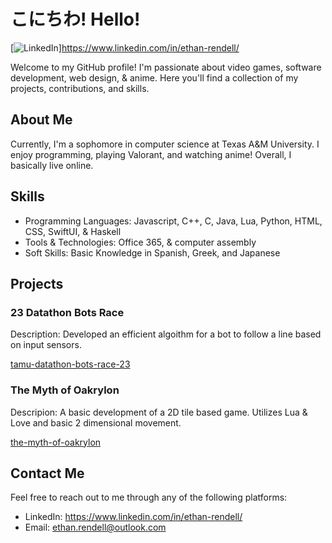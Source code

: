 # こにちわ! Hello!


[![LinkedIn](https://img.shields.io/badge/LinkedIn-Connect-blue)]https://www.linkedin.com/in/ethan-rendell/
<!-- [![Portfolio](https://img.shields.io/badge/Portfolio-Visit-green)](Your Portfolio URL) -->

Welcome to my GitHub profile! I'm passionate about video games, software development, web design, & anime. Here you'll find a collection of my projects, contributions, and skills.

## About Me

Currently, I'm a sophomore in computer science at Texas A&M University. I enjoy programming, playing Valorant, and watching anime! Overall, I basically live online.

## Skills

- Programming Languages: Javascript, C++, C, Java, Lua, Python, HTML, CSS, SwiftUI, & Haskell
- Tools & Technologies: Office 365, & computer assembly
- Soft Skills: Basic Knowledge in Spanish, Greek, and Japanese

## Projects

### 23 Datathon Bots Race

Description: Developed an efficient algoithm for a bot to follow a line based on input sensors.

[tamu-datathon-bots-race-23]((https://github.com/Shed0/tamu-datathon-bots-race-23))

### The Myth of Oakrylon

Descripion: A basic development of a 2D tile based game. Utilizes Lua & Love and basic 2 dimensional movement.

[the-myth-of-oakrylon](https://github.com/Shed0/the-myth-of-oakrylon)


## Contact Me

Feel free to reach out to me through any of the following platforms:

- LinkedIn: https://www.linkedin.com/in/ethan-rendell/
- Email: ethan.rendell@outlook.com


<!---
Shed0/Shed0 is a ✨ special ✨ repository because its `README.md` (this file) appears on your GitHub profile.
You can click the Preview link to take a look at your changes.
--->

